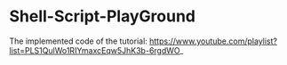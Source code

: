 # Shell-Script-PlayGround
The implemented code of the tutorial: https://www.youtube.com/playlist?list=PLS1QulWo1RIYmaxcEqw5JhK3b-6rgdWO_
